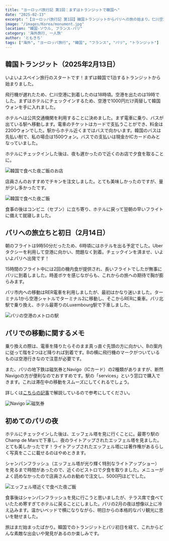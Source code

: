 ```yaml
---
title: "ヨーロッパ旅行記 第1回：まずはトランジットで韓国へ"
date: "2025-02-13"
excerpt: "【ヨーロッパ旅行記 第1回】韓国トランジットからパリへの旅の始まり。仁川空港での1泊から15時間のフライトを経てパリに到着。RER電車での市内移動、地下鉄Navigoカードの便利さ、初めて見た夜のエッフェル塔の感動まで。2025年2月のスペイン旅行の序章として、パリ初日の体験と実用的な交通情報をお届けします。"
image: "/images/Korea/monument.jpg"
location: "韓国-ソウル, フランス-パリ"
category: '海外旅行, 一人旅'
author: 'ともきち'
tags: ["海外", "ヨーロッパ旅行", "韓国", "フランス", "パリ", "トランジット"]
---
```


## 韓国トランジット（2025年2月13日）

いよいよスペイン旅行のスタートです！まずは韓国で1泊するトランジットから始まりました。

飛行機が遅れたため、仁川空港に到着したのは18時頃。空港を出たのは19時でした。まずはホテルにチェックインするため、空港で1000円だけ両替して韓国ウォンを手に入れました。

ホテルへは公共交通機関を利用することに決めました。まず電車に乗り、バスが出ている駅へ移動します。電車のチケットはカードで支払うことができ、料金は2200ウォンでした。駅からホテル近くまではバスで向かいます。韓国のバスは先払い制で、私の場合は1500ウォン。バスでの支払いは現金かICカードのみとなっていました。

ホテルにチェックインした後は、夜も遅かったので近くのお店で夕食を取ることに。  

![韓国で食べた夜ご飯のお店](/images/Korea/dinner-1.jpg)

店員さんのおすすめでチキンを注文しました。とても美味しかったのですが、量が少し多かったです。  

![韓国で食べた夜ご飯](/images/Korea/dinner-2.jpg)

食事の後はコンビニ（セブン）に立ち寄り、ホテルに戻って翌朝の早いフライトに備えて就寝しました。

## パリへの旅立ちと初日（2月14日）

朝のフライトは9時50分だったため、6時頃にはホテルを出る予定でした。Uberタクシーを利用して空港に向かい、問題なく到着。チェックインを済ませ、いよいよパリへ出発です！

15時間のフライト中には2回の機内食が提供され、長いフライトでしたが無事にパリに到着しました。時差ボケを感じながらも、これからの旅への期待で胸が膨らみます。

パリ市内への移動はRER電車を利用しましたが、最初はかなり迷いました。ターミナル1から空港シャトルでターミナル2に移動し、そこからRERに乗車。パリ北駅で乗り換え、ホテル最寄りのLuxembourg駅で下車しました。

![パリの空港のメトロの駅](/images/France/airport-station.jpg)

## パリでの移動に関するメモ

乗り換えの際は、電車を降りたらそのまま真っ直ぐ先頭の方に向かい、Bの案内に従って階を2つほど降りれば到着です。Bの横に飛行機のマークがついているものは空港行きなので注意が必要です。

また、パリの地下鉄は磁気券とNavigo（ICカード）の2種類がありますが、断然Navigoの方が便利なのでおすすめです。駅の「services」という窓口で購入できます。これは滞在中の移動をスムーズにしてくれるでしょう。

詳しくは[こちらの記事](/tourism/Paris-Subway)で解説しているので参考にしてください。

![Navigo](/images/France/navigo-easy.jpg)
![磁気券](/images/France/metro-ticket.jpg)

## 初めてのパリの夜

ホテルにチェックインした後は、エッフェル塔を見に行くことに。最寄り駅のChamp de Marsで下車し、夜のライトアップされたエッフェル塔を見ました。とても美しかったです！ライトアップされたエッフェル塔には著作権があるらしく写真をここに載せるのはやめときます。

シャンパンフラッシュ（エッフェル塔が光り輝く特別なライトアップショー）を見るまで時間があったので、近くのビストロで夕食を取りました。メニューがよく読めなかったので店員さんのお勧めで注文し、5000円ほどでした。

![エッフェル塔近くで食べた夜ご飯](/images/France/le-camp-de-mars.jpg)

食事後はシャンパンフラッシュを見に行こうと思いましたが、テラス席で食べていたため寒すぎてホテルに戻ることにしました。パリの2月の夜は想像以上に冷え込みます。温かいベッドで横になりながら、明日からの本格的なパリ観光に思いを馳せました。

旅はまだ始まったばかり。韓国でのトランジットとパリ初日を経て、これからどんな素敵な出会いや発見があるのか楽しみです。
